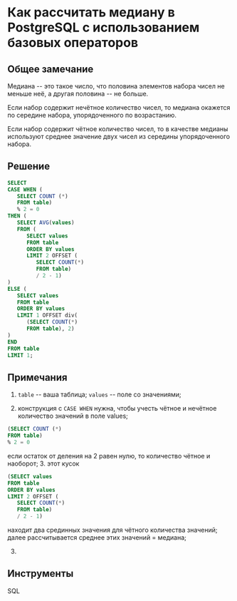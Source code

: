 # Как рассчитать медиану в PostgreSQL с использованием базовых операторов

## Общее замечание
Медиана -- это такое число, что половина элементов набора чисел не меньше неё, а другая половина -- не больше.

Если набор содержит нечётное количество чисел, то медиана окажется по середине набора, упорядоченного по возрастанию.

Если набор содержит чётное количество чисел, то в качестве медианы используют среднее значение двух чисел из середины упорядоченного набора.

  
## Решение
``` sql
SELECT
CASE WHEN (
   SELECT COUNT (*)
   FROM table)
   % 2 = 0
THEN ( 
   SELECT AVG(values)
   FROM (
      SELECT values
      FROM table
      ORDER BY values
      LIMIT 2 OFFSET (
         SELECT COUNT(*)
         FROM table)
         / 2 - 1)
)
ELSE (
   SELECT values
   FROM table
   ORDER BY values
   LIMIT 1 OFFSET div(
      (SELECT COUNT(*)
      FROM table), 2)
)
END
FROM table
LIMIT 1;
```

  
## Примечания
1. `table` -- ваша таблица;
`values` -- поле со значениями;
 
3. конструкция с `CASE WHEN` нужна, чтобы учесть чётное и нечётное количество значений в поле values;
``` sql
(SELECT COUNT (*)
FROM table)
% 2 = 0
```
если остаток от деления на 2 равен нулю, то количество чётное и наоборот;
3. этот кусок
``` sql
(SELECT values
FROM table
ORDER BY values
LIMIT 2 OFFSET (
   SELECT COUNT(*)
   FROM table)
   / 2 - 1)
```
находит два срединных значения для чётного количества значений; далее рассчитывается среднее этих значений = медиана;

3. 



## Инструменты
SQL

  
